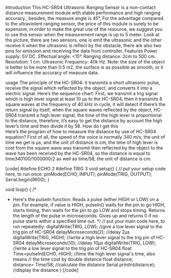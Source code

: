 Introduction
This HC-SR04 Ultrasonic Ranging Sensor is a non-contact distance measurement module with stable performance and high ranging accuracy., besides, the measure angle is 45°, For the advantage compared to the ultraviolent ranging sensor, the price of this module is surely to be expensive, in order to make the great use of the resource, we suggest you to use this sensor when the measurement range is up to 5 meter. 
Look at the picture, there are two sensors, one is emit the ultrasonic and the other receive it when the ultrasonic is reflect by the obstacle, there are also two pins for emission and receiving the data from controller.
Features
Power supply: 5V DC.
Effectual angle: <15°.
Ranging distance: 2cm to 500 cm.
Resolution: 1 cm.
Ultrasonic Frequency: 40k Hz.
Note: the size of the object is better to be more than 0.5 m2, the surface is as possible as smooth, or it will influence the accuracy of measure data.


usage
The principle of the HC-SR04: it transmits a short ultrasonic pulse, receive the signal which reflected by the object, and converts it into a electric signal.
Here’s the sequence chart:
 First, we transmit a trig signal which is high lever signal at least 10 μs to the HC-SR04, then it transmits 8 square waves at the frequency of 40 kHz in cycle, it will detect if there’s the return signal by itself, when the square waves reflected by the object, HC-SR04 transmit a high lever signal, the time of the high lever is proportional to the distance, therefore, it’s easy to get the distance by account the high lever’s time and then divide it by 58. How do I get this  
Here’s the program of how to measure the distance by use of HC-SR04 equation? First of all, the speed of the voice is normally 340 m/s, the unit of time we get is μs, and the unit of distance is cm, the time of high lever is cost from the square wave was transmit then reflected by the object to the wave has been received by the HC-SR04, so the distance is equal to time*340*100/1000000/2 as well as time/58, the unit of distance is cm. 

[code]
#define ECHO 2
#define TRIG 3
void setup() {
  // put your setup code here, to run once:
pinMode(ECHO, INPUT);
pinMode(TRIG, OUTPUT);  
Serial.begin(9600);
}

void loop() {
  /*
   * Here's the pulseIn function: Reads a pulse (either HIGH or LOW) on a pin. 
    For example, if value is HIGH, pulseIn() waits for the pin to go HIGH, 
    starts timing, then waits for the pin to go LOW and stops timing. Returns 
    the length of the pulse in microseconds. Gives up and returns 0 if no pulse 
    starts within a specified time out.
  */
   // put your main code here, to run repeatedly:
digitalWrite(TRIG, LOW);   //give a low lever signal to the trig pin of HC-SR04
delayMicroseconds(2);      //delay 2μs
digitalWrite(TRIG, HIGH);  //write a high lever signal to the trig pin of HC-SR04
delayMicroseconds(10);     //delay 10μs
digitalWrite(TRIG, LOW);   //write a low lever signal to the trig pin of HC-SR04 
float Time=pulseIn(ECHO, HIGH);   //time the high lever signal's time, also means 
                                  //  the time cost by double distance
float distance;            
distance= Time/58;         //calculate the distance
Serial.println(distance); //display the distance
}
[/code]
